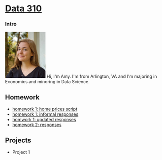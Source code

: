 # [Data 310](https://aehilla.github.io/data310_spring2021/)

### Intro
<img src="./image%20(2).jpg" width="131" height="150" />
Hi, I'm Amy. I'm from Arlington, VA and I'm majoring in Economics and minoring in Data Science.



## Homework
- [homework 1: home prices script](https://github.com/aehilla/data310_spring2021/blob/main/feb3_homework_script.py)
- [homework 1: informal responses](https://aehilla.github.io/data310_spring2021/feb3_homework_responses.html)
- [homwork 1: updated responses](https://aehilla.github.io/data310_spring2021/feb3_responses_updated.html)
- [homework 2: responses](https://aehilla.github.io/data310_spring2021/feb5_homework.html)

## Projects
 - Project 1 

